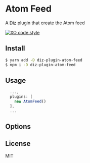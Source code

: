 # Atom Feed

A [Diz](https://github.com/nju33/diz) plugin that create the Atom feed

[![XO code style](https://img.shields.io/badge/code_style-XO-5ed9c7.svg)](https://github.com/sindresorhus/xo)

## Install

```bash
$ yarn add -D diz-plugin-atom-feed
$ npm i -D diz-plugin-atom-feed
```

## Usage

```js
  ...,
  plugins: [
    new AtomFeed()
  ],
  ...
```

## Options

## License

MIT
